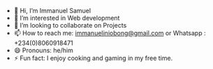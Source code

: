 - 👋 Hi, I’m Immanuel Samuel
- 👀 I’m interested in Web development
- 💞️ I’m looking to collaborate on Projects
- 📫 How to reach me: immanueliniobong@gmail.com or Whatsapp : +234(0)8060918471
- 😄 Pronouns: he/him
- ⚡ Fun fact:  I enjoy cooking and gaming in my free time.


